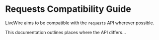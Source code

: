 # Requests Compatibility Guide

LiveWire aims to be compatible with the `requests` API wherever possible.

This documentation outlines places where the API differs...
